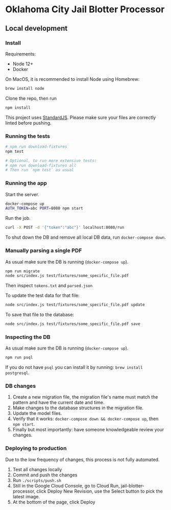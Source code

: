 # Oklahoma City Jail Blotter Processor

## Local development

### Install
Requirements:
- Node 12+
- Docker

On MacOS, it is recommended to install Node using Homebrew:
```sh
brew install node
```

Clone the repo, then run
```sh
npm install
```

This project uses [StandardJS](https://standardjs.com/). Please make sure your files are correctly linted before pushing.

### Running the tests
```sh
# npm run download-fixtures
npm test

# Optional, to run more extensive tests:
# npm run download-fixtures all
# Then run `npm test` as usual
```

### Running the app
Start the server.
```sh
docker-compose up
AUTH_TOKEN=abc PORT=8080 npm start
```
Run the job.
```sh
curl -X POST -d '{"token":"abc"}' localhost:8080/run
```
To shut down the DB and remove all local DB data, run `docker-compose down`.

### Manually parsing a single PDF
As usual make sure the DB is running (`docker-compose up`).
```sh
npm run migrate
node src/index.js test/fixtures/some_specific_file.pdf
```
Then inspect `tokens.txt` and `parsed.json`

To update the test data for that file:
```sh
node src/index.js test/fixtures/some_specific_file.pdf update
```
To save that file to the database:
```sh
node src/index.js test/fixtures/some_specific_file.pdf save
```

### Inspecting the DB
As usual make sure the DB is running (`docker-compose up`).
```sh
npm run psql
```
If you do not have `psql` you can install it by running: `brew install postgresql`.

### DB changes
1. Create a new migration file, the migration file's name must match the pattern and have the current date and time.
2. Make changes to the database structures in the migration file.
3. Update the model files.
4. Verify that it works: `docker-compose down && docker-compose up`, then `npm start`.
5. Finally but most importantly: have someone knowledgeable review your changes.

### Deploying to production

Due to the low frequency of changes, this process is not fully automated.
1. Test all changes locally
2. Commit and push the changes
3. Run `./scripts/push.sh`
4. Still in the Google Cloud Console, go to Cloud Run, jail-blotter-processor, click Deploy New Revision, use the Select button to pick the latest image.
5. At the bottom of the page, click Deploy
